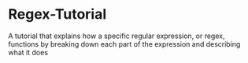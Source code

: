 # Regex-Tutorial
A tutorial that explains how a specific regular expression, or regex, functions by breaking down each part of the expression and describing what it does
